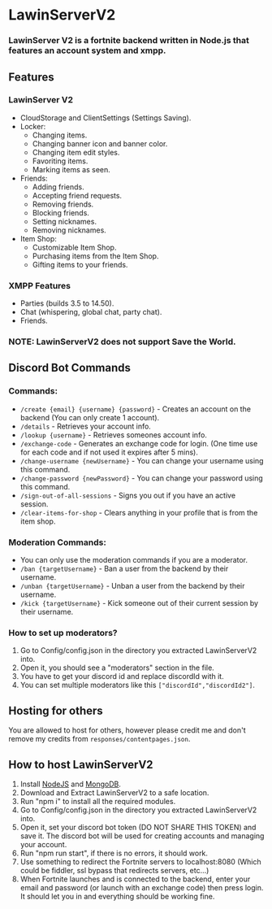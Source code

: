 # LawinServerV2

### LawinServer V2 is a fortnite backend written in Node.js that features an account system and xmpp.

## Features

### LawinServer V2

- CloudStorage and ClientSettings (Settings Saving).
- Locker:
  - Changing items.
  - Changing banner icon and banner color.
  - Changing item edit styles.
  - Favoriting items.
  - Marking items as seen.
- Friends:
  - Adding friends.
  - Accepting friend requests.
  - Removing friends.
  - Blocking friends.
  - Setting nicknames.
  - Removing nicknames.
- Item Shop:
  - Customizable Item Shop.
  - Purchasing items from the Item Shop.
  - Gifting items to your friends.

### XMPP Features

- Parties (builds 3.5 to 14.50).
- Chat (whispering, global chat, party chat).
- Friends.

### NOTE: LawinServerV2 does not support Save the World.

## Discord Bot Commands

### Commands:

- `/create {email} {username} {password}` - Creates an account on the backend (You can only create 1 account).
- `/details` - Retrieves your account info.
- `/lookup {username}` - Retrieves someones account info.
- `/exchange-code` - Generates an exchange code for login. (One time use for each code and if not used it expires after 5 mins).
- `/change-username {newUsername}` - You can change your username using this command.
- `/change-password {newPassword}` - You can change your password using this command.
- `/sign-out-of-all-sessions` - Signs you out if you have an active session.
- `/clear-items-for-shop` - Clears anything in your profile that is from the item shop.

### Moderation Commands:

- You can only use the moderation commands if you are a moderator.
- `/ban {targetUsername}` - Ban a user from the backend by their username.
- `/unban {targetUsername}` - Unban a user from the backend by their username.
- `/kick {targetUsername}` - Kick someone out of their current session by their username.

### How to set up moderators?

1. Go to Config/config.json in the directory you extracted LawinServerV2 into.
2. Open it, you should see a "moderators" section in the file.
3. You have to get your discord id and replace discordId with it.
4. You can set multiple moderators like this `["discordId","discordId2"]`.

## Hosting for others

You are allowed to host for others, however please credit me and don't remove my credits from `responses/contentpages.json`.

## How to host LawinServerV2

1. Install [NodeJS](https://nodejs.org/en/) and [MongoDB](https://www.mongodb.com/try/download/community).
2. Download and Extract LawinServerV2 to a safe location.
3. Run "npm i" to install all the required modules.
4. Go to Config/config.json in the directory you extracted LawinServerV2 into.
5. Open it, set your discord bot token (DO NOT SHARE THIS TOKEN) and save it. The discord bot will be used for creating accounts and managing your account.
6. Run "npm run start", if there is no errors, it should work.
7. Use something to redirect the Fortnite servers to localhost:8080 (Which could be fiddler, ssl bypass that redirects servers, etc...)
8. When Fortnite launches and is connected to the backend, enter your email and password (or launch with an exchange code) then press login. It should let you in and everything should be working fine.
